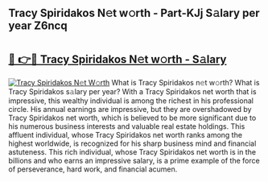 ## Tracy Spiridakos N𝚎t w𝚘rth - Part-KJj S𝚊lary per year Z6ncq

# <h2><a href="http://gc0bhnd.nevu.top/?p=Tracy+Spiridakos">🔗 👉🔴 Tracy Spiridakos N𝚎t w𝚘rth - S𝚊lary</a></h2>

[![Tracy Spiridakos N𝚎t W𝚘rth](https://i.imgur.com/Oavwk0R.jpeg)](http://gc0bhnd.nevu.top/?p=Tracy+Spiridakos)
What is Tracy Spiridakos n𝚎t w𝚘rth? What is Tracy Spiridakos s𝚊lary per year?
With a Tracy Spiridakos net worth that is impressive, this wealthy individual is among the richest in his professional circle. His annual earnings are impressive, but they are overshadowed by Tracy Spiridakos net worth, which is believed to be more significant due to his numerous business interests and valuable real estate holdings. This affluent individual, whose Tracy Spiridakos net worth ranks among the highest worldwide, is recognized for his sharp business mind and financial astuteness. This rich individual, whose Tracy Spiridakos net worth is in the billions and who earns an impressive salary, is a prime example of the force of perseverance, hard work, and financial acumen.
